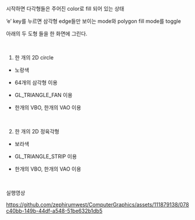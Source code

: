 시작하면 다각형들은 주어진 color로 fill 되어 있는 상태</br>

‘e’ key를 누르면 삼각형 edge들만 보이는 mode와 polygon fill mode를 toggle</br>

아래의 두 도형 들을 한 화면에 그린다. </br>

</br>

1) 한 개의 2D circle</br>

- 노랑색</br>

- 64개의 삼각형 이용</br>

- GL_TRIANGLE_FAN 이용</br>

- 한개의 VBO, 한개의 VAO 이용</br>

</br>

2) 한 개의 2D 정육각형</br>

- 보라색</br>

- GL_TRIANGLE_STRIP 이용</br>

- 한개의 VBO, 한개의 VAO 이용</br>

</br>

실행영상</br>


https://github.com/zephirumwest/ComputerGraphics/assets/111879138/078c40bb-149b-44df-a548-51be632b1db5


